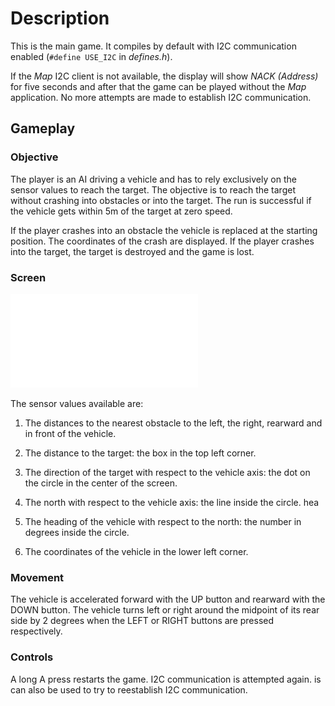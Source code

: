# Description

This is the main game. It compiles by default with I2C communication enabled
(`#define USE_I2C` in *defines.h*).

If the *Map* I2C client is not available, the display will show *NACK 
(Address)* for five seconds and after that the game can be played without the 
*Map* application. No more attempts are made to establish I2C communication.

## Gameplay

### Objective

The player is an AI driving a vehicle and has to rely exclusively on the sensor
values to reach the target. The objective is to reach the target without
crashing into obstacles or into the target. The run is successful if the
vehicle gets within 5m of the target at zero speed.

If the player crashes into an obstacle the vehicle is replaced at the starting
position. The coordinates of the crash are displayed. If the player crashes
into the target, the target is destroyed and the game is lost.

### Screen
![Screen](../doc/odg/screen.pdf)

The sensor values available are:
1. The distances to the nearest obstacle to the left, the right, rearward and 
   in front of the vehicle.

2. The distance to the target: the box in the top left corner.

3. The direction of the target with respect to the vehicle axis: the dot on the
   circle in the center of the screen.

4. The north with respect to the vehicle axis: the line inside the circle.
   hea

5. The heading of the vehicle with respect to the north: the number in degrees
   inside the circle.

6. The coordinates of the vehicle in the lower left corner.

### Movement

The vehicle is accelerated forward with the UP button and rearward with the
DOWN button. The vehicle turns left or right around the midpoint of its rear 
side by 2 degrees when the LEFT or RIGHT buttons are pressed respectively.

### Controls

A long A press restarts the game. I2C communication is attempted again. is can also be used to try to reestablish
I2C communication.

